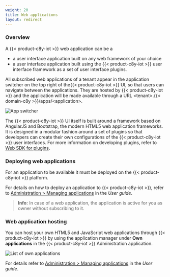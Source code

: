 ```yaml
---
weight: 20
title: Web applications
layout: redirect
---
```


### Overview

A {{< product-c8y-iot >}} web application can be a

* a user interface application built on any web framework of your choice
* a user interface application built using the {{< product-c8y-iot >}} user interface framework as a set of user interface plugins.

All subscribed web applications of a tenant appear in the application switcher on the top right of the{{< product-c8y-iot >}} UI, so that users can navigate between the applications. They are hosted by {{< product-c8y-iot >}} and the application will be made available through a URL &lt;tenant&gt;.{{< domain-c8y >}}/apps/&lt;application&gt;.

<img src="/images/users-guide/Administration/admin-app-switcher.png" alt="App switcher">

The {{< product-c8y-iot >}} UI itself is built around a framework based on AngularJS and Bootstrap, the modern HTML5 web application frameworks. It is designed in a modular fashion around a set of plugins so that developers can create their own configurations of the {{< product-c8y-iot >}} user interfaces. For more information on developing plugins, refer to [Web SDK for plugins](/web/overview).

### Deploying web applications

For an application to be available it must be deployed on the {{< product-c8y-iot >}} platform.

For details on how to deploy an application to {{< product-c8y-iot >}}, refer to [Administration > Managing applications](/users-guide/administration/#managing-applications) in the *User guide*.

> **Info:** In case of a web application, the application is active for you as owner without subscribing to it.

### Web application hosting

You can host your own HTML5 and JavaScript web applications through {{< product-c8y-iot >}} by using the application manager under **Own applications** in the {{< product-c8y-iot >}} Administration application.

![List of own applications](/images/users-guide/Administration/admin-applications-own.png)

For details refer to  [Administration > Managing applications](/users-guide/administration/#managing-applications) in the *User guide*.
